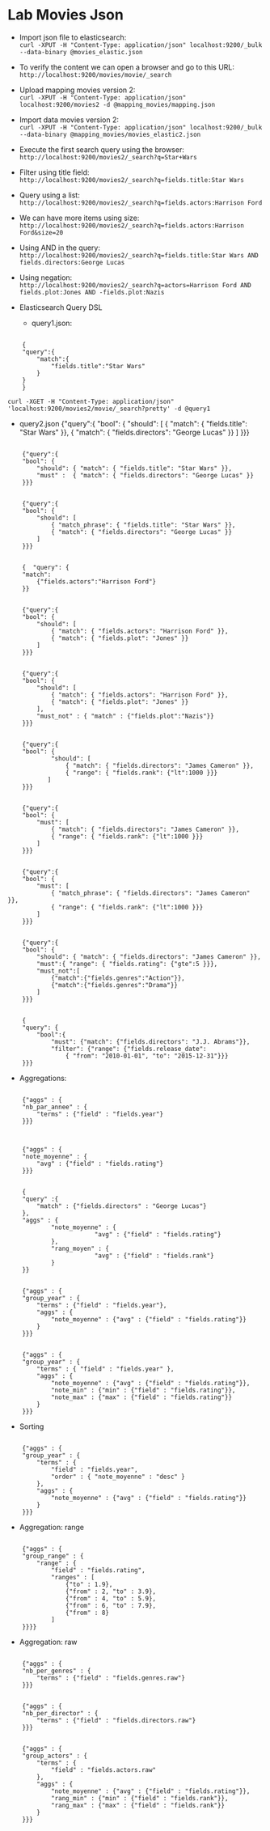 # Lab Movies Json 

- Import json file to elasticsearch: <br/>
`curl -XPUT -H "Content-Type: application/json" localhost:9200/_bulk --data-binary @movies_elastic.json`

- To verify the content we can open a browser and go to this URL: <br/>
`http://localhost:9200/movies/movie/_search`

- Upload mapping movies version 2: <br/>
`curl -XPUT -H "Content-Type: application/json" localhost:9200/movies2 -d @mapping_movies/mapping.json`

- Import data movies version 2: <br/>
`curl -XPUT -H "Content-Type: application/json" localhost:9200/_bulk --data-binary @mapping_movies/movies_elastic2.json`

- Execute the first search query using the browser: <br/>
`http://localhost:9200/movies2/_search?q=Star+Wars`

- Filter using title field: <br/>
`http://localhost:9200/movies2/_search?q=fields.title:Star Wars`

- Query using a list: <br/>
`http://localhost:9200/movies2/_search?q=fields.actors:Harrison Ford`

- We can have more items using size: <br/>
`http://localhost:9200/movies2/_search?q=fields.actors:Harrison Ford&size=20`

- Using AND in the query: <br/>
`http://localhost:9200/movies2/_search?q=fields.title:Star Wars AND fields.directors:George Lucas`

- Using negation: <br/>
`http://localhost:9200/movies2/_search?q=actors=Harrison Ford AND fields.plot:Jones AND -fields.plot:Nazis`

- Elasticsearch Query DSL

  - query1.json:
<pre><code>
    {
    "query":{
        "match":{
            "fields.title":"Star Wars"
        }
    }
    }
</pre></code>

`curl -XGET -H "Content-Type: application/json" 'localhost:9200/movies2/movie/_search?pretty' -d @query1`


- query2.json
</pre></code>
    {"query":{
    "bool": {
        "should": [
            { "match": { "fields.title": "Star Wars" }},
            { "match": { "fields.directors": "George Lucas" }}
        ]
    }}}
</pre></code>

<pre><code>
    {"query":{
    "bool": {
        "should": { "match": { "fields.title": "Star Wars" }},
        "must" :  { "match": { "fields.directors": "George Lucas" }}
    }}}
</pre></code>

<pre><code>
    {"query":{
    "bool": {
        "should": [
            { "match_phrase": { "fields.title": "Star Wars" }},
            { "match": { "fields.directors": "George Lucas" }}
        ]
    }}}
</pre></code>

<pre><code>
    {  "query": {
    "match": 
        {"fields.actors":"Harrison Ford"}
    }}
</pre></code>

<pre><code>
    {"query":{
    "bool": {
        "should": [
            { "match": { "fields.actors": "Harrison Ford" }},
            { "match": { "fields.plot": "Jones" }}
        ]
    }}}
</pre></code>

<pre><code>
    {"query":{
    "bool": {
        "should": [
            { "match": { "fields.actors": "Harrison Ford" }},
            { "match": { "fields.plot": "Jones" }}
        ],
        "must_not" : { "match" : {"fields.plot":"Nazis"}}
    }}}
</pre></code>

<pre><code>
    {"query":{
    "bool": {
            "should": [
                { "match": { "fields.directors": "James Cameron" }},
                { "range": { "fields.rank": {"lt":1000 }}}
           ]
    }}}
</pre></code>

<pre><code>
    {"query":{
    "bool": {
        "must": [
            { "match": { "fields.directors": "James Cameron" }},
            { "range": { "fields.rank": {"lt":1000 }}}
        ]
    }}}
</pre></code>

<pre><code>
    {"query":{
    "bool": {
        "must": [
            { "match_phrase": { "fields.directors": "James Cameron" }},
            { "range": { "fields.rank": {"lt":1000 }}}
        ]
    }}}
</pre></code>

<pre><code>
    {"query":{
    "bool": {
        "should": { "match": { "fields.directors": "James Cameron" }},
        "must":{ "range": { "fields.rating": {"gte":5 }}},
        "must_not":[
            {"match":{"fields.genres":"Action"}},
            {"match":{"fields.genres":"Drama"}}
        ]
    }}}
</pre></code>

<pre><code>
    {
    "query": {
        "bool":{
            "must": {"match": {"fields.directors": "J.J. Abrams"}},
            "filter": {"range": {"fields.release_date":
                { "from": "2010-01-01", "to": "2015-12-31"}}}
    }}}
</pre></code>

- Aggregations: 

<pre><code>
    {"aggs" : {
    "nb_par_annee" : {
        "terms" : {"field" : "fields.year"}
    }}}

</pre></code>
<pre><code>
    {"aggs" : {
    "note_moyenne" : {
        "avg" : {"field" : "fields.rating"}
    }}}
</pre></code>

<pre><code>
    {
    "query" :{
        "match" : {"fields.directors" : "George Lucas"}
    },
    "aggs" : {
            "note_moyenne" : {
                        "avg" : {"field" : "fields.rating"}
            },
            "rang_moyen" : {
                        "avg" : {"field" : "fields.rank"}
            }
    }}
</pre></code>

<pre><code>
    {"aggs" : {
    "group_year" : {
        "terms" : {"field" : "fields.year"},
        "aggs" : {
            "note_moyenne" : {"avg" : {"field" : "fields.rating"}}
        }
    }}}
</pre></code>

<pre><code>
    {"aggs" : {
    "group_year" : {
        "terms" : { "field" : "fields.year" },
        "aggs" : {
            "note_moyenne" : {"avg" : {"field" : "fields.rating"}},
            "note_min" : {"min" : {"field" : "fields.rating"}},
            "note_max" : {"max" : {"field" : "fields.rating"}}
        }
    }}}
</pre></code>

- Sorting
<pre><code>
    {"aggs" : {
    "group_year" : {
        "terms" : {
            "field" : "fields.year",
            "order" : { "note_moyenne" : "desc" }
        },
        "aggs" : {
            "note_moyenne" : {"avg" : {"field" : "fields.rating"}}
        }
    }}}
</pre></code>

- Aggregation: range
<pre><code>
    {"aggs" : {
    "group_range" : {
        "range" : {
            "field" : "fields.rating",
            "ranges" : [
                {"to" : 1.9},
                {"from" : 2, "to" : 3.9},
                {"from" : 4, "to" : 5.9},
                {"from" : 6, "to" : 7.9},
                {"from" : 8}
            ]
    }}}}
</pre></code>


- Aggregation: raw
<pre><code>
    {"aggs" : {
    "nb_per_genres" : {
        "terms" : {"field" : "fields.genres.raw"}
    }}}
</pre></code>

<pre><code>
    {"aggs" : {
    "nb_per_director" : {
        "terms" : {"field" : "fields.directors.raw"}
    }}}
</pre></code>
<pre><code>
    {"aggs" : {
    "group_actors" : {
        "terms" : {
            "field" : "fields.actors.raw"
        },
        "aggs" : {
            "note_moyenne" : {"avg" : {"field" : "fields.rating"}},
            "rang_min" : {"min" : {"field" : "fields.rank"}},
            "rang_max" : {"max" : {"field" : "fields.rank"}}
        }
    }}}
</pre></code>